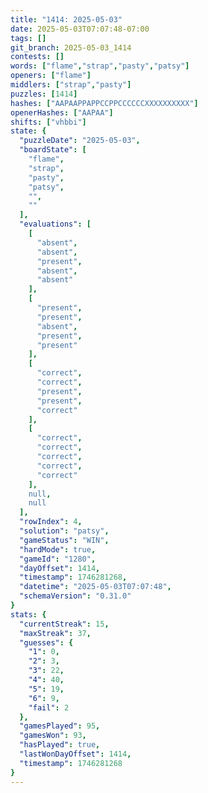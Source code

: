 ```yaml
---
title: "1414: 2025-05-03"
date: 2025-05-03T07:07:48-07:00
tags: []
git_branch: 2025-05-03_1414
contests: []
words: ["flame","strap","pasty","patsy"]
openers: ["flame"]
middlers: ["strap","pasty"]
puzzles: [1414]
hashes: ["AAPAAPPAPPCCPPCCCCCCXXXXXXXXXX"]
openerHashes: ["AAPAA"]
shifts: ["vhbbi"]
state: {
  "puzzleDate": "2025-05-03",
  "boardState": [
    "flame",
    "strap",
    "pasty",
    "patsy",
    "",
    ""
  ],
  "evaluations": [
    [
      "absent",
      "absent",
      "present",
      "absent",
      "absent"
    ],
    [
      "present",
      "present",
      "absent",
      "present",
      "present"
    ],
    [
      "correct",
      "correct",
      "present",
      "present",
      "correct"
    ],
    [
      "correct",
      "correct",
      "correct",
      "correct",
      "correct"
    ],
    null,
    null
  ],
  "rowIndex": 4,
  "solution": "patsy",
  "gameStatus": "WIN",
  "hardMode": true,
  "gameId": "1280",
  "dayOffset": 1414,
  "timestamp": 1746281268,
  "datetime": "2025-05-03T07:07:48",
  "schemaVersion": "0.31.0"
}
stats: {
  "currentStreak": 15,
  "maxStreak": 37,
  "guesses": {
    "1": 0,
    "2": 3,
    "3": 22,
    "4": 40,
    "5": 19,
    "6": 9,
    "fail": 2
  },
  "gamesPlayed": 95,
  "gamesWon": 93,
  "hasPlayed": true,
  "lastWonDayOffset": 1414,
  "timestamp": 1746281268
}
---
```

<!-- more -->
